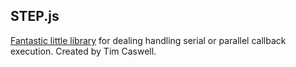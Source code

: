 ## STEP.js

[Fantastic little library][1] for dealing handling serial or parallel callback execution. Created by Tim Caswell.

[1]: http://github.com/creationix/step

